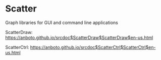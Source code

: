 # Scatter

Graph libraries for GUI and command line applications

ScatterDraw: https://anboto.github.io/srcdoc$ScatterDraw$ScatterDraw$en-us.html

ScatterCtrl: https://anboto.github.io/srcdoc$ScatterCtrl$ScatterCtrl$en-us.html
